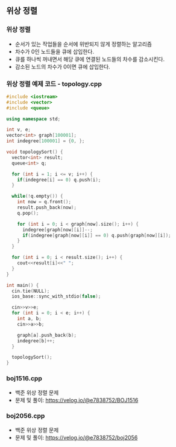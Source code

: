 ## 위상 정렬

### 위상 정렬
- 순서가 있는 작업들을 순서에 위반되지 않게 정렬하는 알고리즘
- 차수가 0인 노드들을 큐에 삽입한다.
- 큐를 하나씩 꺼내면서 해당 큐에 연결된 노드들의 차수를 감소시킨다.
- 감소된 노드의 차수가 0이면 큐에 삽입한다.

### 위상 정렬 예제 코드 - topology.cpp
```cpp
#include <iostream>
#include <vector>
#include <queue>

using namespace std;

int v, e;
vector<int> graph[100001];
int indegree[100001] = {0, };

void topologySort() {
  vector<int> result;
  queue<int> q;

  for (int i = 1; i <= v; i++) {
    if(indegree[i] == 0) q.push(i);
  }

  while(!q.empty()) {
    int now = q.front();
    result.push_back(now);
    q.pop();

    for (int i = 0; i < graph[now].size(); i++) {
      indegree[graph[now][i]]--;
      if(indegree[graph[now][i]] == 0) q.push(graph[now][i]);
    }
  }

  for (int i = 0; i < result.size(); i++) {
    cout<<result[i]<<" ";
  }
}

int main() {
  cin.tie(NULL);
  ios_base::sync_with_stdio(false);

  cin>>v>>e;
  for (int i = 0; i < e; i++) {
    int a, b;
    cin>>a>>b;

    graph[a].push_back(b);
    indegree[b]++;
  }

  topologySort();
}
```
### boj1516.cpp
- 백준 위상 정렬 문제
- 문제 및 풀이: https://velog.io/@e7838752/BOJ1516

### boj2056.cpp
- 백준 위상 정렬 문제
- 문제 및 풀이: https://velog.io/@e7838752/boj2056